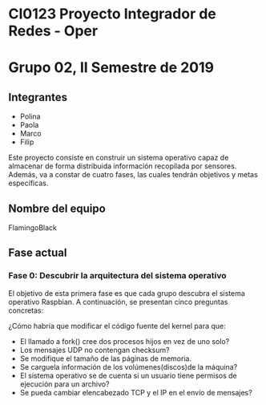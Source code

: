 # CI0123 Proyecto Integrador de Redes - Oper
# Grupo 02, II Semestre de 2019

## Integrantes

* Polina 
* Paola
* Marco
* Filip

Este proyecto consiste en construir un sistema operativo capaz de almacenar de forma distribuida información recopilada por sensores. Además, va a constar de cuatro fases, las cuales tendrán objetivos y metas específicas.
## Nombre del equipo 
FlamingoBlack

## Fase actual

### Fase 0: Descubrir la arquitectura del sistema operativo

El objetivo de esta primera fase es que cada grupo descubra el sistema operativo Raspbian. A continuación, se presentan cinco preguntas concretas:

¿Cómo habría que modificar el código fuente del kernel para que:

* El llamado a fork() cree dos procesos hijos en vez de uno solo?
* Los mensajes UDP no contengan checksum?
* Se modifique el tamaño de las páginas de memoria.
* Se carguela información de los volúmenes(discos)de la máquina?
* El sistema operativo se de cuenta si un usuario tiene permisos de ejecución para un archivo?
* Se pueda cambiar elencabezado TCP y el IP en el envío de mensajes?
